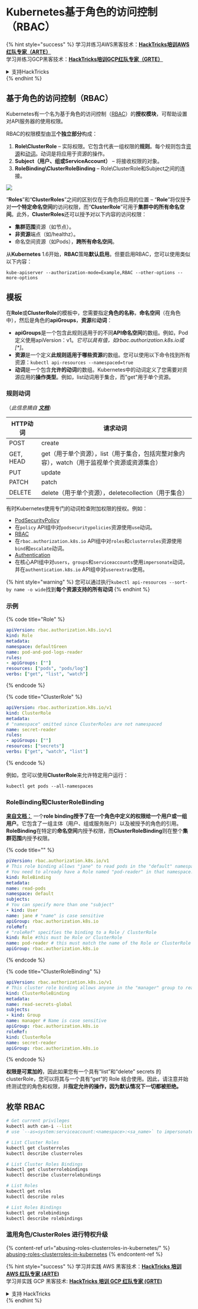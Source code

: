 # Kubernetes基于角色的访问控制（RBAC）

{% hint style="success" %}
学习并练习AWS黑客技术：<img src="/.gitbook/assets/image.png" alt="" data-size="line">[**HackTricks培训AWS红队专家（ARTE）**](https://training.hacktricks.xyz/courses/arte)<img src="/.gitbook/assets/image.png" alt="" data-size="line">\
学习并练习GCP黑客技术：<img src="/.gitbook/assets/image (2).png" alt="" data-size="line">[**HackTricks培训GCP红队专家（GRTE）**<img src="/.gitbook/assets/image (2).png" alt="" data-size="line">](https://training.hacktricks.xyz/courses/grte)

<details>

<summary>支持HackTricks</summary>

* 检查[**订阅计划**](https://github.com/sponsors/carlospolop)!
* **加入** 💬 [**Discord群组**](https://discord.gg/hRep4RUj7f) 或 [**电报群组**](https://t.me/peass) 或 **关注**我们的 **Twitter** 🐦 [**@hacktricks\_live**](https://twitter.com/hacktricks\_live)**.**
* **通过向** [**HackTricks**](https://github.com/carlospolop/hacktricks) 和 [**HackTricks Cloud**](https://github.com/carlospolop/hacktricks-cloud) **github仓库提交PR来分享黑客技巧。**

</details>
{% endhint %}

## 基于角色的访问控制（RBAC）

Kubernetes有一个名为基于角色的访问控制（[RBAC](https://kubernetes.io/docs/reference/access-authn-authz/rbac/)）的**授权模块**，可帮助设置对API服务器的使用权限。

RBAC的权限模型由**三个独立部分**构成：

1. **Role\ClusterRole** – 实际权限。它包含代表一组权限的**规则**。每个规则包含[资源](https://kubernetes.io/docs/reference/kubectl/overview/#resource-types)和[动词](https://kubernetes.io/docs/reference/access-authn-authz/authorization/#determine-the-request-verb)。动词是将应用于资源的操作。
2. **Subject（用户、组或ServiceAccount）** – 将接收权限的对象。
3. **RoleBinding\ClusterRoleBinding** – Role\ClusterRole和Subject之间的连接。

![](https://www.cyberark.com/wp-content/uploads/2018/12/rolebiding\_serviceaccount\_and\_role-1024x551.png)

“**Roles**”和“**ClusterRoles**”之间的区别仅在于角色将应用的位置 – “**Role**”将仅授予对**一个特定命名空间**的访问权限，而“**ClusterRole**”可用于**集群中的所有命名空间**。此外，**ClusterRoles**还可以授予对以下内容的访问权限：

* **集群范围**资源（如节点）。
* **非资源**端点（如/healthz）。
* 命名空间资源（如Pods），**跨所有命名空间**。

从**Kubernetes** 1.6开始，**RBAC**策略**默认启用**。但要启用RBAC，您可以使用类似以下内容：
```
kube-apiserver --authorization-mode=Example,RBAC --other-options --more-options
```
## 模板

在**Role**或**ClusterRole**的模板中，您需要指定**角色的名称**，**命名空间**（在角色中），然后是角色的**apiGroups**，**资源**和**动词**：

- **apiGroups**是一个包含此规则适用于的不同**API命名空间**的数组。例如，Pod定义使用apiVersion：v1。_它可以具有值，如rbac.authorization.k8s.io或\[\*]_。
- **资源**是一个定义**此规则适用于哪些资源**的数组。您可以使用以下命令找到所有资源：`kubectl api-resources --namespaced=true`
- **动词**是一个包含**允许的动词**的数组。Kubernetes中的动词定义了您需要对资源应用的**操作类型**。例如，list动词用于集合，而"get"用于单个资源。

### 规则动词

（_此信息摘自_ [_**文档**_](https://kubernetes.io/docs/reference/access-authn-authz/authorization/#determine-the-request-verb)）

| HTTP动词 | 请求动词                                                                                                                                                  |
| --------- | ------------------------------------------------------------------------------------------------------------------------------------------------------------- |
| POST      | create                                                                                                                                                        |
| GET, HEAD | get（用于单个资源），list（用于集合，包括完整对象内容），watch（用于监视单个资源或资源集合） |
| PUT       | update                                                                                                                                                        |
| PATCH     | patch                                                                                                                                                         |
| DELETE    | delete（用于单个资源），deletecollection（用于集合）                                                                                         |

有时Kubernetes使用专门的动词检查附加权限的授权。例如：

- [PodSecurityPolicy](https://kubernetes.io/docs/concepts/policy/pod-security-policy/)
- 在`policy` API组中对`podsecuritypolicies`资源使用`use`动词。
- [RBAC](https://kubernetes.io/docs/reference/access-authn-authz/rbac/#privilege-escalation-prevention-and-bootstrapping)
- 在`rbac.authorization.k8s.io` API组中对`roles`和`clusterroles`资源使用`bind`和`escalate`动词。
- [Authentication](https://kubernetes.io/docs/reference/access-authn-authz/authentication/)
- 在核心API组中对`users`，`groups`和`serviceaccounts`使用`impersonate`动词，并在`authentication.k8s.io` API组中对`userextras`使用。

{% hint style="warning" %}
您可以通过执行`kubectl api-resources --sort-by name -o wide`找到**每个资源支持的所有动词**
{% endhint %}

### 示例

{% code title="Role" %}
```yaml
apiVersion: rbac.authorization.k8s.io/v1
kind: Role
metadata:
namespace: defaultGreen
name: pod-and-pod-logs-reader
rules:
- apiGroups: [""]
resources: ["pods", "pods/log"]
verbs: ["get", "list", "watch"]
```
{% endcode %}

{% code title="ClusterRole" %}
```yaml
apiVersion: rbac.authorization.k8s.io/v1
kind: ClusterRole
metadata:
# "namespace" omitted since ClusterRoles are not namespaced
name: secret-reader
rules:
- apiGroups: [""]
resources: ["secrets"]
verbs: ["get", "watch", "list"]
```
{% endcode %}

例如，您可以使用**ClusterRole**来允许特定用户运行：
```
kubectl get pods --all-namespaces
```
### **RoleBinding和ClusterRoleBinding**

**[来自文档：](https://kubernetes.io/docs/reference/access-authn-authz/rbac/#rolebinding-and-clusterrolebinding)** 一个**role binding授予了在一个角色中定义的权限给一个用户或一组用户**。它包含了一组主体（用户、组或服务账户）以及被授予的角色的引用。**RoleBinding**在特定的**命名空间**内授予权限，而**ClusterRoleBinding**则在整个**集群范围**内授予权限。

{% code title="" %}
```yaml
piVersion: rbac.authorization.k8s.io/v1
# This role binding allows "jane" to read pods in the "default" namespace.
# You need to already have a Role named "pod-reader" in that namespace.
kind: RoleBinding
metadata:
name: read-pods
namespace: default
subjects:
# You can specify more than one "subject"
- kind: User
name: jane # "name" is case sensitive
apiGroup: rbac.authorization.k8s.io
roleRef:
# "roleRef" specifies the binding to a Role / ClusterRole
kind: Role #this must be Role or ClusterRole
name: pod-reader # this must match the name of the Role or ClusterRole you wish to bind to
apiGroup: rbac.authorization.k8s.io
```
{% endcode %}

{% code title="ClusterRoleBinding" %}
```yaml
apiVersion: rbac.authorization.k8s.io/v1
# This cluster role binding allows anyone in the "manager" group to read secrets in any namespace.
kind: ClusterRoleBinding
metadata:
name: read-secrets-global
subjects:
- kind: Group
name: manager # Name is case sensitive
apiGroup: rbac.authorization.k8s.io
roleRef:
kind: ClusterRole
name: secret-reader
apiGroup: rbac.authorization.k8s.io
```
{% endcode %}

**权限是可累加的**，因此如果您有一个具有“list”和“delete” secrets 的 clusterRole，您可以将其与一个具有“get”的 Role 结合使用。因此，请注意并始终测试您的角色和权限，并**指定允许的操作，因为默认情况下一切都被拒绝。**

## **枚举 RBAC**
```bash
# Get current privileges
kubectl auth can-i --list
# use `--as=system:serviceaccount:<namespace>:<sa_name>` to impersonate a service account

# List Cluster Roles
kubectl get clusterroles
kubectl describe clusterroles

# List Cluster Roles Bindings
kubectl get clusterrolebindings
kubectl describe clusterrolebindings

# List Roles
kubectl get roles
kubectl describe roles

# List Roles Bindings
kubectl get rolebindings
kubectl describe rolebindings
```
### 滥用角色/ClusterRoles 进行特权升级

{% content-ref url="abusing-roles-clusterroles-in-kubernetes/" %}
[abusing-roles-clusterroles-in-kubernetes](abusing-roles-clusterroles-in-kubernetes/)
{% endcontent-ref %}

{% hint style="success" %}
学习并实践 AWS 黑客技术：<img src="/.gitbook/assets/image.png" alt="" data-size="line">[**HackTricks 培训 AWS 红队专家 (ARTE)**](https://training.hacktricks.xyz/courses/arte)<img src="/.gitbook/assets/image.png" alt="" data-size="line">\
学习并实践 GCP 黑客技术: <img src="/.gitbook/assets/image (2).png" alt="" data-size="line">[**HackTricks 培训 GCP 红队专家 (GRTE)**<img src="/.gitbook/assets/image (2).png" alt="" data-size="line">](https://training.hacktricks.xyz/courses/grte)

<details>

<summary>支持 HackTricks</summary>

* 检查 [**订阅计划**](https://github.com/sponsors/carlospolop)!
* **加入** 💬 [**Discord 群组**](https://discord.gg/hRep4RUj7f) 或 [**电报群组**](https://t.me/peass) 或 **关注**我们的 **Twitter** 🐦 [**@hacktricks\_live**](https://twitter.com/hacktricks\_live)**.**
* 通过向 [**HackTricks**](https://github.com/carlospolop/hacktricks) 和 [**HackTricks Cloud**](https://github.com/carlospolop/hacktricks-cloud) github 仓库提交 PR 来分享黑客技巧。

</details>
{% endhint %}
